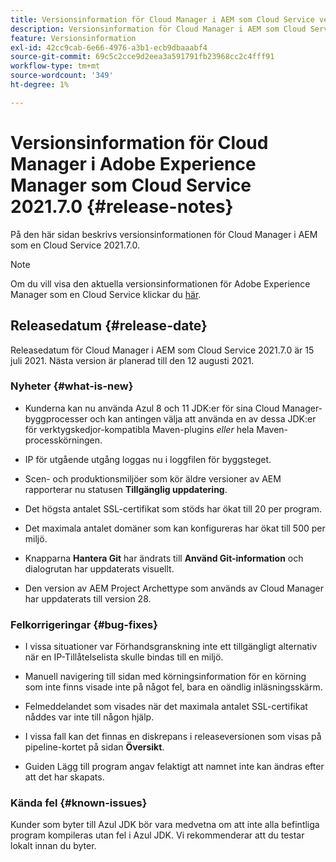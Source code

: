 ```yaml
---
title: Versionsinformation för Cloud Manager i AEM som Cloud Service version 2021.7.0
description: Versionsinformation för Cloud Manager i AEM som Cloud Service version 2021.7.0
feature: Versionsinformation
exl-id: 42cc9cab-6e66-4976-a3b1-ecb9dbaaabf4
source-git-commit: 69c5c2cce9d2eea3a591791fb23968cc2c4fff91
workflow-type: tm+mt
source-wordcount: '349'
ht-degree: 1%

---
```


# Versionsinformation för Cloud Manager i Adobe Experience Manager som Cloud Service 2021.7.0 {#release-notes}

På den här sidan beskrivs versionsinformationen för Cloud Manager i AEM som en Cloud Service 2021.7.0.

>[!NOTE]
>Om du vill visa den aktuella versionsinformationen för Adobe Experience Manager som en Cloud Service klickar du [här](https://experienceleague.adobe.com/docs/experience-manager-cloud-service/release-notes/release-notes/release-notes-current.html).

## Releasedatum {#release-date}

Releasedatum för Cloud Manager i AEM som Cloud Service 2021.7.0 är 15 juli 2021.
Nästa version är planerad till den 12 augusti 2021.

### Nyheter {#what-is-new}

* Kunderna kan nu använda Azul 8 och 11 JDK:er för sina Cloud Manager-byggprocesser och kan antingen välja att använda en av dessa JDK:er för verktygskedjor-kompatibla Maven-plugins *eller* hela Maven-processkörningen.

* IP för utgående utgång loggas nu i loggfilen för byggsteget.

* Scen- och produktionsmiljöer som kör äldre versioner av AEM rapporterar nu statusen **Tillgänglig uppdatering**.

* Det högsta antalet SSL-certifikat som stöds har ökat till 20 per program.

* Det maximala antalet domäner som kan konfigureras har ökat till 500 per miljö.

* Knapparna **Hantera Git** har ändrats till **Använd Git-information** och dialogrutan har uppdaterats visuellt.

* Den version av AEM Project Archettype som används av Cloud Manager har uppdaterats till version 28.

### Felkorrigeringar {#bug-fixes}

* I vissa situationer var Förhandsgranskning inte ett tillgängligt alternativ när en IP-Tillåtelselista skulle bindas till en miljö.

* Manuell navigering till sidan med körningsinformation för en körning som inte finns visade inte på något fel, bara en oändlig inläsningsskärm.

* Felmeddelandet som visades när det maximala antalet SSL-certifikat nåddes var inte till någon hjälp.

* I vissa fall kan det finnas en diskrepans i releaseversionen som visas på pipeline-kortet på sidan **Översikt**.

* Guiden Lägg till program angav felaktigt att namnet inte kan ändras efter att det har skapats.

### Kända fel {#known-issues}

Kunder som byter till Azul JDK bör vara medvetna om att inte alla befintliga program kompileras utan fel i Azul JDK. Vi rekommenderar att du testar lokalt innan du byter.

